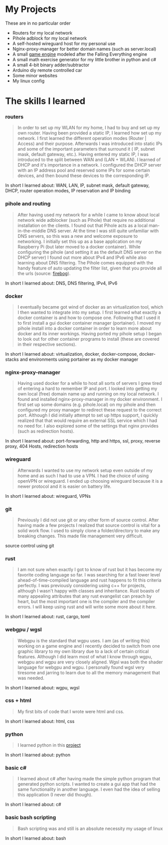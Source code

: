 
# My Projects
These are in no particular order
- Routers for my local network
- Pihole adblock for my local network
- A self-hosted wireguard host for my personal use
- Nginx-proxy-manager for better domain names (such as server.local)
- A small [game engine](https://github.com/GimmeDataNow/falling_sand) modeled after the Falling Everything engine
- A small math exercise generator for my little brother in python and c#
- A small 4-bit binary adder/subtractor
- Arduino diy remote controlled car
- Some minor websites
- My linux config
# The skills I learned
### routers
> In order to set up my WLAN for my home, I had to buy and set up my own router. Having been provided a static IP, I learned how set up my network. I first learned the different operation modes (Router | Access) and their purpose. Afterwards I was introduced into static IPs and some of the important parameters that surround it ( IP, subnet mask, default gateway, etc.).  Having entered my static IP, I was introduced to the split between WAN and (LAN + WLAN). I learned of DHCP and it's importance in a network. I configured the DHCP server with an IP address pool and reserved some IPs for some certain devices, and then bound these devices to the corresponding IP.

In short I learned about: WAN, LAN, IP, subnet mask, default gateway, DHCP, router operation modes, IP reservation and IP binding

### pihole and routing
> After having used my network for a while I came to know about local network wide adblocker (such as Pihole) that require no additional installation on the clients. I found out that Pihole acts as a local man-in-the-middle DNS server. At the time I was still quite unfamiliar with DNS servers, so this was a new and welcome exposure to networking. I initially set this up as a base application on my Raspberry Pi (but later moved to a docker container). While configuring the pihole (and setting it as the default DNS server on the DHCP server) I found out more about IPv4 and IPv6 while also learning about DNS filtering. The Pihole comes equipped with the handy feature of auto updating the filter list, given that you provide all the urls (source: [firebog](https://firebog.net/)).

In short I learned about: DNS, DNS filtering, IPv4, IPv6

### docker
> I eventually became got wind of docker as an virtualization tool, which I then wanted to integrate into my setup. I first learned what exactly a docker container is and how to compose one. Following that I used it to first install a gui docker container manager (portainer). I moved my pihole install into a docker container in order to learn more about docker and its inner workings. Having ported my pihole setup I began to look out for other container programs to install (these are covered in their respective sections). 

In short I learned about: virtualization, docker, docker-compose, docker-stacks and environments using portainer as my docker manager

### nginx-proxy-manager
> Having used docker for a while to host all sorts of servers I grew tired of entering a hard to remember IP and port. I looked into getting my own local (free) domain name up and running on my local network. I found and installed nginx-proxy-manager in my docker environment. I first set up some domains (e.g. pihole.local) on my pihole and then configured my proxy manager to redirect these request to the correct port. Although I did initially attempt to set up https support, I quickly realized that that would require an external SSL service which I had no need for. I also explored some of the settings that nginx provides (such as redirection hosts). 

In short I learned about: port-forwarding, http and https, ssl, proxy, reverse proxy, 404 Hosts, redirection hosts
### wireguard
> Afterwards I wanted to use my network setup even outside of my home and as such I had to use a VPN. I had the choice of using openVPN or wireguard. I ended up choosing wireguard because it is a newer protocol and it is easier on battery life.

In short I learned about: wireguard, VPNs

### git
> Previously I did not use git or any other form of source control. After having made a few projects I realized that source control is vital for a solid work flow. I used to simply clone a folder/directory to make any breaking changes. This made file management very difficult.

source control using git
### rust
> I am not sure when exactly I got to know of rust but it has become my favorite coding language so far. I was searching for a fast lower level ahead-of-time-compiled language and rust happens to fit this criteria perfectly. I was previously considering using c++ for projects, although I wasn't happy with classes and inheritance. Rust boasts of many appealing attributes that any rust evangelist can preach by heart, but the most important one is the compiler and the compiler errors. I will keep using rust and will write some more about it here.

In short I learned about: rust, cargo, toml

### webgpu / wgsl
> Webgpu is the standard that wgpu uses. I am (as of writing this) working on a game engine and I recently decided to switch from one graphic library to my own library due to a lack of certain critical features. Although I did learn most of what I know through wgpu, webgpu and wgpu are very closely aligned. Wgsl was both the shader language for webgpu and wgpu. I personally found wgsl very tiresome and jarring to learn due to all the memory management that was needed.


In short I learned about: wgpu, wgsl

### css + html
> My first bits of code that I wrote were html and css.

In short I learned about: html, css

### python
> I learned python in this [project](https://github.com/GimmeDataNow/MathPyArchive)

In short I learned about: python

### basic c# 
> I learned about c# after having made the simple python program that generated python scripts. I wanted to create a gui app that had the same functionality in another language. I even had the idea of selling this application (I never did though).

In short I learned about: c#
### basic bash scripting
> Bash scripting was and still is an absolute necessity my usage of linux

In short I learned about: bash
